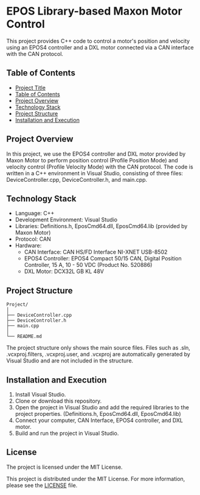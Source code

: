 # EPOS Library-based Maxon Motor Control

This project provides C++ code to control a motor's position and velocity using an EPOS4 controller and a DXL motor connected via a CAN interface with the CAN protocol.

## Table of Contents

- [Project Title](#CAN-Protocol-based-EPOS4-Controller-and-DXL-Motor-Control)
- [Table of Contents](#table-of-contents)
- [Project Overview](#project-overview)
- [Technology Stack](#technology-stack)
- [Project Structure](#project-structure)
- [Installation and Execution](#installation-and-execution)

## Project Overview

In this project, we use the EPOS4 controller and DXL motor provided by Maxon Motor to perform position control (Profile Position Mode) and velocity control (Profile Velocity Mode) with the CAN protocol. The code is written in a C++ environment in Visual Studio, consisting of three files: DeviceController.cpp, DeviceController.h, and main.cpp.

## Technology Stack

- Language: C++
- Development Environment: Visual Studio
- Libraries: Definitions.h, EposCmd64.dll, EposCmd64.lib (provided by Maxon Motor)
- Protocol: CAN
- Hardware:
  - CAN Interface: CAN HS/FD Interface NI-XNET USB-8502
  - EPOS4 Controller: EPOS4 Compact 50/15 CAN, Digital Position Controller, 15 A, 10 - 50 VDC (Product No. 520886)
  - DXL Motor: DCX32L GB KL 48V


## Project Structure

    Project/
    │
    ├── DeviceController.cpp
    ├── DeviceController.h
    ├── main.cpp
    │
    └── README.md


The project structure only shows the main source files. Files such as .sln, .vcxproj.filters, .vcxproj.user, and .vcxproj are automatically generated by Visual Studio and are not included in the structure.

## Installation and Execution

1. Install Visual Studio.
2. Clone or download this repository.
3. Open the project in Visual Studio and add the required libraries to the project properties. (Definitions.h, EposCmd64.dll, EposCmd64.lib)
4. Connect your computer, CAN Interface, EPOS4 controller, and DXL motor.
5. Build and run the project in Visual Studio.

## License

The project is licensed under the MIT License.

This project is distributed under the MIT License. For more information, please see the [LICENSE](LICENSE) file.
